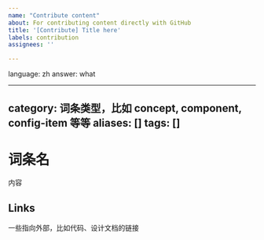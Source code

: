 ```yaml
---
name: "Contribute content"
about: For contributing content directly with GitHub
title: '[Contribute] Title here'
labels: contribution
assignees: ''

---
```


language: zh
answer: what

---
category: 词条类型，比如 concept, component, config-item 等等
aliases: []
tags: []
---
# 词条名

内容

## Links

一些指向外部，比如代码、设计文档的链接
